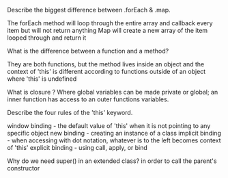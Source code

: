 Describe the biggest difference between .forEach & .map.

The forEach method will loop through the entire array and callback every item but will not return anything
Map will create a new array of the item looped through and return it

What is the difference between a function and a method?

They are both functions, but the method lives inside an object and the context of 'this' is different according to functions outside of an object where 'this' is undefined

What is closure ?
Where global variables can be made private or global; an inner function has access to an outer functions variables.

Describe the four rules of the 'this' keyword.

window binding - the default value of 'this' when it is not pointing to any specific object
new binding - creating an instance of a class
implicit binding - when accessing with dot notation, whatever is to the left becomes context of 'this'
explicit binding - using call, apply, or bind

Why do we need super() in an extended class?
in order to call the parent's constructor 
